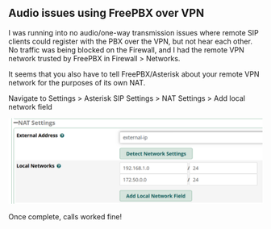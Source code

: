 ## Audio issues using FreePBX over VPN

I was running into no audio/one-way transmission issues where remote SIP clients could register with the PBX over the VPN, but not hear each other. No traffic was being blocked on the Firewall, and I had the remote VPN network trusted by FreePBX in Firewall > Networks.

It seems that you also have to tell FreePBX/Asterisk about your remote VPN network for the purposes of its own NAT.

Navigate to Settings > Asterisk SIP Settings > NAT Settings > Add local network field

![asterisk-nat.png](/img/2025-10-17-freepbx-over-openvpn-no-audio-nat/asterisk-nat.png)

Once complete, calls worked fine!
